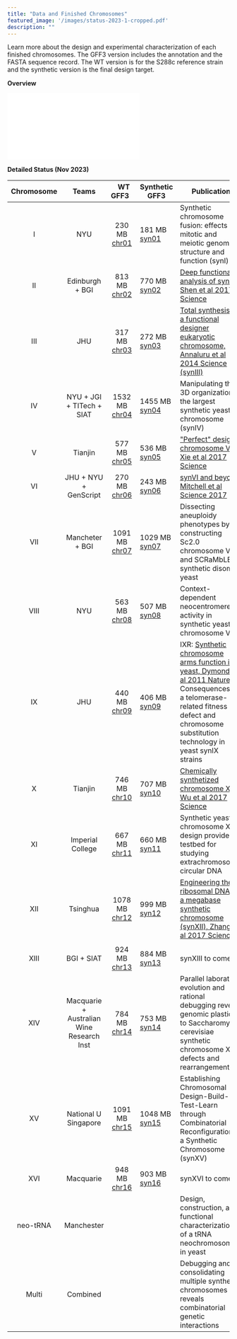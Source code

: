 ```yaml
---
title: "Data and Finished Chromosomes"
featured_image: '/images/status-2023-1-cropped.pdf'
description: ""
---
```


Learn more about the design and experimental characterization of each finished
chromosomes. The GFF3 version includes the annotation and the FASTA
sequence record. The WT version is for the S288c reference strain and
the synthetic version is the final design target.

**Overview**

![status](/images/status-2023-1-cropped.pdf)

**Detailed Status (Nov 2023)**

| Chromosome |   Teams    | &nbsp;&nbsp;WT GFF3&nbsp;&nbsp; | Synthetic GFF3 |  Publication |  
| :-----------:  | :-------:    |  :---------------:     | --------  |  --------- |  
|      I           |    NYU      |    230 MB  [chr01](/gff3/yeast_chr01_0_00.gff)              | 181 MB  [syn01](/gff3/yeast_chr01_3_26.gff)        |     Synthetic chromosome fusion: effects on mitotic and meiotic genome structure and function (synI)     |  
|      II           |    Edinburgh + BGI      |    813 MB  [chr02](/gff3/yeast_chr02_0_00.gff)      | 770 MB   [syn02](/gff3/yeast_chr02_3_27.gff)        |        [Deep functional analysis of synII, Shen et al 2017 Science](https://www.science.org/doi/full/10.1126/science.aaf4791)    |  
|      III           |    JHU      |    317 MB [chr03](/gff3/yeast_chr03_0_00.gff)                   | 272 MB  [syn03](/gff3/yeast_chr03_3_41.gff)          |        [Total synthesis of a functional designer eukaryotic chromosome, Annaluru et al 2014 Science (synIII)](https://www.science.org/doi/full/10.1126/science.1249252)    |  
|      IV           |    NYU + JGI + TITech + SIAT     |    1532 MB   [chr04](/gff3/yeast_chr04_0_00.gff)                     | 1455 MB [syn04](/gff3/yeast_chr04_3_72.gff)           |        Manipulating the 3D organization of the largest synthetic yeast chromosome (synIV)    |  
|      V           |    Tianjin      |    577 MB    [chr05](/gff3/yeast_chr05_0_00.gff)                    | 536 MB  [syn05](/gff3/yeast_chr05_3_44.gff)          |        ["Perfect" designer chromosome V, Xie et al 2017 Science](https://www.science.org/doi/full/10.1126/science.aaf4704)    |  
|      VI           |    JHU + NYU + GenScript     |    270 MB   [chr06](/gff3/yeast_chr06_0_00.gff)                     | 243 MB   [syn06](/gff3/yeast_chr06_3_28.gff)         |        [synVI and beyond, Mitchell et al Science 2017](https://www.science.org/doi/full/10.1126/science.aaf4831)     |  
|      VII           |    Mancheter + BGI      |    1091 MB    [chr07](/gff3/yeast_chr07_0_00.gff)                    | 1029 MB  [syn07](/gff3/yeast_chr07_3_61.gff)          |        Dissecting aneuploidy phenotypes by constructing Sc2.0 chromosome VII and SCRaMbLEing synthetic disomic yeast    |  
|      VIII           |    NYU      |    563 MB    [chr08](/gff3/yeast_chr08_0_00.gff)                    | 507 MB   [syn08](/gff3/yeast_chr08_3_36.gff)         |       Context-dependent neocentromere activity in synthetic yeast chromosome VIII    |  
|      IX           |    JHU      |    440 MB       [chr09](/gff3/yeast_chr09_0_00.gff)                 | 406 MB   [syn09](/gff3/yeast_chr09_3_55.gff)         |        IXR: [Synthetic chromosome arms function in yeast, Dymond et al 2011 Nature](https://www.nature.com/articles/nature10403) IX: Consequences of a telomerase-related fitness defect and chromosome substitution technology in yeast synIX strains   |  
|      X           |    Tianjin      |    746 MB    [chr10](/gff3/yeast_chr10_0_00.gff)                    | 707 MB  [syn10](/gff3/yeast_chr10_3_42.gff)          |        [Chemically synthetized chromosome X, Wu et al 2017 Science](https://www.science.org/doi/full/10.1126/science.aaf4706)    |  
|      XI           |    Imperial College      |    667 MB   [chr11](/gff3/yeast_chr11_0_00.gff)                     | 660 MB  [syn11](/gff3/yeast_chr11_3_39.gff)          |       Synthetic yeast chromosome XI design provides a testbed for studying extrachromosomal circular DNA    |  
|      XII           |    Tsinghua      |    1078 MB    [chr12](/gff3/yeast_chr12_0_00.gff)                    | 999 MB   [syn12](/gff3/yeast_chr12_3_41.gff)         |         [Engineering the ribosomal DNA in a megabase synthetic chromosome (synXII), Zhang et al 2017 Science](https://www.science.org/doi/full/10.1126/science.aaf3981)
    |  
|      XIII           |    BGI + SIAT     |    924 MB   [chr13](/gff3/yeast_chr13_0_00.gff)                     | 884 MB    [syn13](/gff3/yeast_chr13_3_44.gff)        |        synXIII to come    |  
|      XIV           |    Macquarie + Australian Wine Research Inst      |    784 MB  [chr14](/gff3/yeast_chr14_0_00.gff)          | 753 MB   [syn14](/gff3/yeast_chr14_3_30.gff)         |      Parallel laboratory evolution and rational debugging reveal genomic plasticity to Saccharomyces cerevisiae synthetic chromosome XIV defects and rearrangements     |  
|      XV           |    National U Singapore      |    1091 MB    [chr15](/gff3/yeast_chr15_0_00.gff)                    | 1048 MB   [syn15](/gff3/yeast_chr15_3_46.gff)    |        Establishing Chromosomal Design-Build-Test-Learn through Combinatorial Reconfiguration of a Synthetic Chromosome (synXV)    |  
|      XVI           |    Macquarie      |    948 MB   [chr16](/gff3/yeast_chr16_0_00.gff)          | 903 MB  [syn16](/gff3/yeast_chr16_3_44.gff)      |        synXVI to come    |  
|      neo-tRNA  |       Manchester      |                            |                 |     Design, construction, and functional characterization of a tRNA neochromosome in yeast         |  
|      Multi  |       Combined      |                            |                 |       Debugging and consolidating multiple synthetic chromosomes reveals combinatorial genetic interactions           |  


